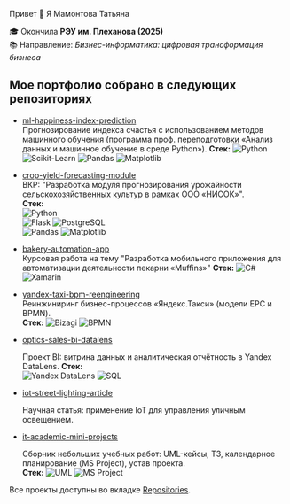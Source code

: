 Привет 👋 Я Мамонтова Татьяна

🎓 Окончила **РЭУ им. Плеханова (2025)**  
📚 Направление: *Бизнес-информатика: цифровая трансформация бизнеса*  

## Мое портфолио собрано в следующих репозиториях

- [ml-happiness-index-prediction](https://github.com/TanyaMamontova/ml-happiness-index-prediction)  
  Прогнозирование индекса счастья с использованием методов машинного обучения (программа проф. переподготовки «Анализ данных и машинное обучение в среде Python»).
  **Стек:**
  ![Python](https://img.shields.io/badge/Python-3776AB?logo=python&logoColor=white)
  ![Scikit-Learn](https://img.shields.io/badge/Scikit--Learn-F7931E?logo=scikit-learn&logoColor=white)
  ![Pandas](https://img.shields.io/badge/Pandas-150458?logo=pandas&logoColor=white)
  ![Matplotlib](https://img.shields.io/badge/Matplotlib-11557c?logo=plotly&logoColor=white) 

- [crop-yield-forecasting-module](https://github.com/TanyaMamontova/crop-yield-forecasting-module)  
  ВКР: "Разработка модуля прогнозирования урожайности сельскохозяйственных культур в рамках ООО «НИСОК»".  
  **Стек:**  
  ![Python](https://img.shields.io/badge/Python-3776AB?logo=python&logoColor=white)  
  ![Flask](https://img.shields.io/badge/Flask-000000?logo=flask&logoColor=white) 
  ![PostgreSQL](https://img.shields.io/badge/PostgreSQL-316192?logo=postgresql&logoColor=white)  
  ![Pandas](https://img.shields.io/badge/Pandas-150458?logo=pandas&logoColor=white) 
  ![Matplotlib](https://img.shields.io/badge/Matplotlib-11557c?logo=plotly&logoColor=white)
  
- [bakery-automation-app](https://github.com/TanyaMamontova/bakery-automation-app)  
  Курсовая работа на тему "Разработка мобильного приложения для автоматизации деятельности пекарни «Muffins»"
  **Стек:**
  ![C#](https://img.shields.io/badge/C%23-239120?logo=c-sharp&logoColor=white)
  ![Xamarin](https://img.shields.io/badge/Xamarin-3498db?logo=xamarin&logoColor=white) 

- [yandex-taxi-bpm-reengineering](https://github.com/TanyaMamontova/yandex-taxi-bpm-reengineering)  
  Реинжиниринг бизнес-процессов «Яндекс.Такси» (модели EPC и BPMN).  
  **Стек:**
  ![Bizagi](https://img.shields.io/badge/Bizagi-FF6F00?logo=bizagi&logoColor=white)
  ![BPMN](https://img.shields.io/badge/BPMN-2F74B5?logo=data:image/png;base64,iVBORw0KGgoAAAANSUhEUgAAACAAAAAgCAYAAABzenr0AAA...)
- [optics-sales-bi-datalens](https://github.com/TanyaMamontova/optics-sales-bi-datalens)

  Проект BI: витрина данных и аналитическая отчётность в Yandex DataLens.
  **Стек:**  
  ![Yandex DataLens](https://img.shields.io/badge/Yandex_DataLens-FFCC00?logo=yandex&logoColor=white)
  ![SQL](https://img.shields.io/badge/SQL-4479A1?logo=postgresql&logoColor=white)
- [iot-street-lighting-article](https://github.com/TanyaMamontova/iot-street-lighting-article)
  
  Научная статья: применение IoT для управления уличным освещением.  

- [it-academic-mini-projects](https://github.com/TanyaMamontova/it-academic-mini-projects)

  Сборник небольших учебных работ: UML-кейсы, ТЗ, календарное планирование (MS Project), устав проекта.  
  **Стек:**
  ![UML](https://img.shields.io/badge/UML-007396?logo=uml&logoColor=white)
  ![MS Project](https://img.shields.io/badge/MS_Project-737373?logo=microsoft&logoColor=white)

Все проекты доступны во вкладке [Repositories](https://github.com/TanyaMamontova?tab=repositories).
